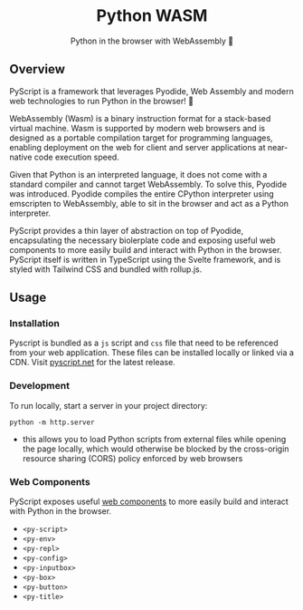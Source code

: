 <h1 align="center">Python WASM</h1>
<p align="center">Python in the browser with WebAssembly 👾</p>

## Overview

PyScript is a framework that leverages Pyodide, Web Assembly and modern web technologies to run Python in the browser! 🐍

WebAssembly (Wasm) is a binary instruction format for a stack-based virtual machine. Wasm is supported by modern web browsers and is designed as a portable compilation target for programming languages, enabling deployment on the web for client and server applications at near-native code execution speed.

Given that Python is an interpreted language, it does not come with a standard compiler and cannot target WebAssembly. To solve this, Pyodide was introduced. Pyodide compiles the entire CPython interpreter using emscripten to WebAssembly, able to sit in the browser and act as a Python interpreter.

PyScript provides a thin layer of abstraction on top of Pyodide, encapsulating the necessary biolerplate code and exposing useful web components to more easily build and interact with Python in the browser. PyScript itself is written in TypeScript using the Svelte framework, and is styled with Tailwind CSS and bundled with rollup.js.

## Usage

### Installation

Pyscript is bundled as a `js` script and `css` file that need to be referenced from your web application. These files can be installed locally or linked via a CDN. Visit [pyscript.net](https://pyscript.net) for the latest release.

### Development

To run locally, start a server in your project directory:

```shell
python -m http.server
```

* this allows you to load Python scripts from external files while opening the page locally, which would otherwise be blocked by the cross-origin resource sharing (CORS) policy enforced by web browsers

### Web Components

PyScript exposes useful [web components](https://github.com/pyscript/pyscript/blob/main/docs/tutorials/getting-started.md) to more easily build and interact with Python in the browser.

* `<py-script>`
* `<py-env>`
* `<py-repl>`
* `<py-config>`
* `<py-inputbox>`
* `<py-box>`
* `<py-button>`
* `<py-title>`
